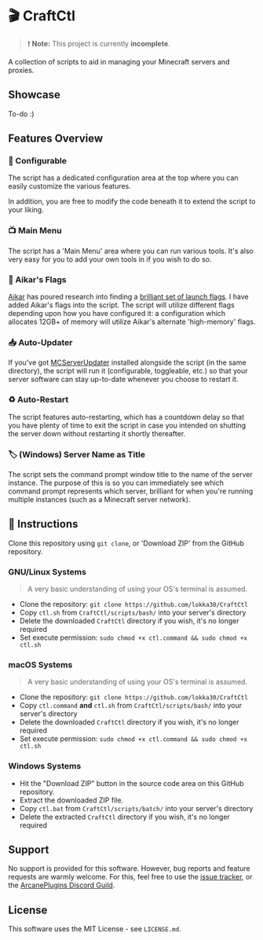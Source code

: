 # 🎬 CraftCtl

> ❗️ **Note:** This project is currently **incomplete**.

A collection of scripts to aid in managing your Minecraft servers and proxies.

## Showcase

To-do :)

## Features Overview

### 🔧 Configurable

The script has a dedicated configuration area at the top where you can easily customize the various features.

In addition, you are free to modify the code beneath it to extend the script to your liking.

### 📺 Main Menu

The script has a 'Main Menu' area where you can run various tools. It's also very easy for you to add your own
tools in if you wish to do so.

### 🏁 Aikar's Flags

[Aikar][5] has poured research into finding a [brilliant set of launch flags][4].
I have added Aikar's flags into the script. The script will utilize different flags depending upon how you have
configured it: a configuration which allocates 12GB+ of memory will utilize Aikar's alternate 'high-memory' flags.

### 📥 Auto-Updater

If you've got [MCServerUpdater][1] installed alongside the script (in the same directory), the script will run it
(configurable, toggleable, etc.) so that your server software can stay up-to-date whenever you choose to restart it.

### ♻️ Auto-Restart

The script features auto-restarting, which has a countdown delay so that you have plenty of time to
exit the script in case you intended on shutting the server down without restarting it shortly thereafter.

### 🏷 (Windows) Server Name as Title
The script sets the command prompt window title to the name of the server instance.
The purpose of this is so you can immediately see which command prompt represents which server, brilliant for when 
you're running multiple instances (such as a Minecraft server network).

## 📜 Instructions

Clone this repository using `git clone`, or 'Download ZIP' from the GitHub repository.

### GNU/Linux Systems

> A very basic understanding of using your OS's terminal is assumed. 

- Clone the repository: `git clone https://github.com/lokka30/CraftCtl`
- Copy `ctl.sh` from `CraftCtl/scripts/bash/` into your server's directory
- Delete the downloaded `CraftCtl` directory if you wish, it's no longer required
- Set execute permission: `sudo chmod +x ctl.command && sudo chmod +x ctl.sh`

### macOS Systems

> A very basic understanding of using your OS's terminal is assumed.

- Clone the repository: `git clone https://github.com/lokka30/CraftCtl`
- Copy `ctl.command` **and** `ctl.sh` from `CraftCtl/scripts/bash/` into your server's directory
- Delete the downloaded `CraftCtl` directory if you wish, it's no longer required
- Set execute permission: `sudo chmod +x ctl.command && sudo chmod +x ctl.sh`

### Windows Systems

- Hit the "Download ZIP" button in the source code area on this GitHub repository.
- Extract the downloaded ZIP file.
- Copy `ctl.bat` from `CraftCtl/scripts/batch/` into your server's directory
- Delete the extracted `CraftCtl` directory if you wish, it's no longer required

## Support

No support is provided for this software. However, bug reports and feature requests are warmly welcome. For this,
feel free to use the [issue tracker][2], or the [ArcanePlugins Discord Guild][3].

## License

This software uses the MIT License - see `LICENSE.md`.



[1]: https://www.spigotmc.org/resources/mcserverupdater.98003/updates
[2]: https://github.com/lokka30/CraftCtl/issues
[3]: https://discord.io/arcaneplugins
[4]: https://aikar.co/mcflags.html
[5]: https://aikar.co/
